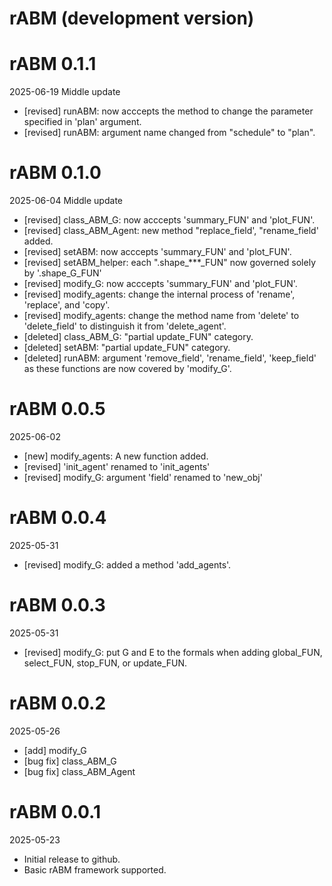 # rABM (development version)

# rABM 0.1.1
2025-06-19
Middle update
* [revised] runABM: now acccepts the method to change the parameter specified in 'plan' argument.
* [revised] runABM: argument name changed from "schedule" to "plan".

# rABM 0.1.0
2025-06-04
Middle update
* [revised] class_ABM_G: now acccepts 'summary_FUN' and 'plot_FUN'.
* [revised] class_ABM_Agent: new method "replace_field', "rename_field' added. 
* [revised] setABM: now acccepts 'summary_FUN' and 'plot_FUN'.
* [revised] setABM_helper: each ".shape_***_FUN" now governed solely by '.shape_G_FUN'
* [revised] modify_G: now acccepts 'summary_FUN' and 'plot_FUN'.
* [revised] modify_agents: change the internal process of 'rename', 'replace', and 'copy'. 
* [revised] modify_agents: change the method name from 'delete' to 'delete_field' to distinguish it from 'delete_agent'.
* [deleted] class_ABM_G: "partial update_FUN" category. 
* [deleted] setABM:  "partial update_FUN" category.
* [deleted] runABM: argument 'remove_field', 'rename_field', 'keep_field' 
as these functions are now covered by 'modify_G'.

# rABM 0.0.5
2025-06-02
* [new] modify_agents: A new function added.
* [revised] 'init_agent' renamed to 'init_agents'
* [revised] modify_G: argument 'field' renamed to 'new_obj'

# rABM 0.0.4
2025-05-31
* [revised] modify_G: added a method 'add_agents'.

# rABM 0.0.3
2025-05-31
* [revised] modify_G: put G and E to the formals when adding global_FUN, select_FUN, stop_FUN, or update_FUN.

# rABM 0.0.2
2025-05-26
* [add] modify_G
* [bug fix] class_ABM_G
* [bug fix] class_ABM_Agent

# rABM 0.0.1
2025-05-23
* Initial release to github.
* Basic rABM framework supported.

